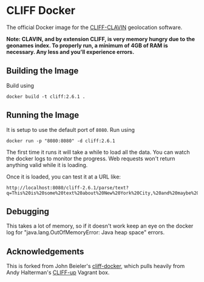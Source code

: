 CLIFF Docker
============

The official Docker image for the [CLIFF-CLAVIN](http://cliff.mediacloud.org/) geolocation software.

**Note: CLAVIN, and by extension CLIFF, is very memory hungry due to the geonames index. To properly
run, a minimum of 4GB of RAM is necessary. Any less and you'll experience errors.**

Building the Image
------------------

Build using

```
docker build -t cliff:2.6.1 .
```

Running the Image
-----------------

It is setup to use the default port of `8080`. Run using

```
docker run -p "8080:8080" -d cliff:2.6.1
```

The first time it runs it will take a while to load all the data. You can watch the docker logs to monitor the progress.
Web requests won't return anything valid while it is loading.

Once it is loaded, you can test it at a URL like:

```
http://localhost:8080/cliff-2.6.1/parse/text?q=This%20is%20some%20text%20about%20New%20York%20City,%20and%20maybe%20about%20Accra%20as%20well,%20and%20maybe%20Boston%20as%20well.
```

Debugging
---------

This takes a lot of memory, so if it doesn't work keep an eye on the docker log for "java.lang.OutOfMemoryError: Java heap space" errors.

Acknowledgements
-----------------

This is forked from John Beieler's [cliff-docker](https://github.com/havlicek/cliff-docker),
which pulls heavily from Andy Halterman's [CLIFF-up](https://github.com/ahalterman/CLIFF-up) Vagrant box.
